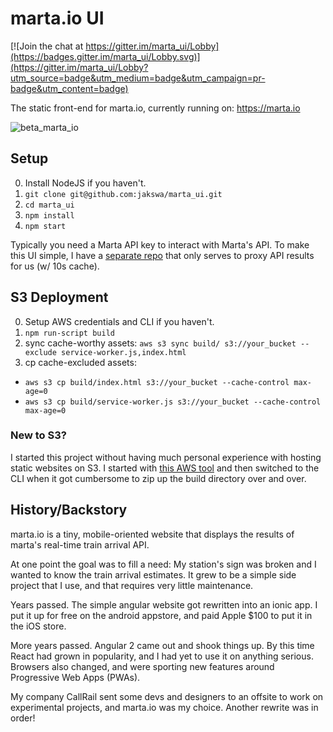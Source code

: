 # marta.io UI

[![Join the chat at https://gitter.im/marta_ui/Lobby](https://badges.gitter.im/marta_ui/Lobby.svg)](https://gitter.im/marta_ui/Lobby?utm_source=badge&utm_medium=badge&utm_campaign=pr-badge&utm_content=badge)

The static front-end for marta.io, currently running
on: https://marta.io

![beta_marta_io](https://user-images.githubusercontent.com/137793/36806617-90d660b2-1c8e-11e8-8e38-6e4327a9458a.png)

## Setup

0. Install NodeJS if you haven't.
1. `git clone git@github.com:jakswa/marta_ui.git`
2. `cd marta_ui`
3. `npm install`
4. `npm start`

Typically you need a Marta API key to interact with Marta's API.
To make this UI simple, I have a [separate repo](https://github.com/jakswa/warp_proxy)
that only serves to proxy API results for us (w/ 10s cache).

## S3 Deployment

0. Setup AWS credentials and CLI if you haven't.
1. `npm run-script build`
2. sync cache-worthy assets: `aws s3 sync build/ s3://your_bucket --exclude service-worker.js,index.html`
2. cp cache-excluded assets:
 - `aws s3 cp build/index.html s3://your_bucket --cache-control max-age=0`
 - `aws s3 cp build/service-worker.js s3://your_bucket --cache-control max-age=0`

### New to S3?

I started this project without having much personal experience
with hosting static websites on S3. I started with [this AWS
tool](https://console.aws.amazon.com/quickstart-website) and
then switched to the CLI when it got cumbersome to zip up the
build directory over and over.

## History/Backstory

marta.io is a tiny, mobile-oriented website that displays
the results of marta's real-time train arrival API.

At one point the goal was to fill a need: My station's sign
was broken and I wanted to know the train arrival estimates.
It grew to be a simple side project that I use, and that
requires very little maintenance.

Years passed. The simple angular website got rewritten into
an ionic app. I put it up for free on the android appstore,
and paid Apple $100 to put it in the iOS store.

More years passed. Angular 2 came out and shook things up.
By this time React had grown in popularity, and I had yet
to use it on anything serious. Browsers also changed, and
were sporting new features around Progressive Web Apps (PWAs).

My company CallRail sent some devs and designers to an offsite
to work on experimental projects, and marta.io was my choice.
Another rewrite was in order!
